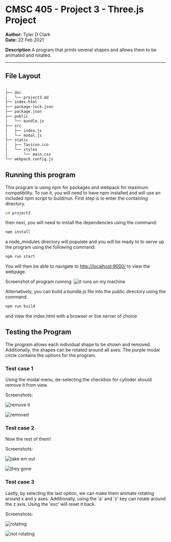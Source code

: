 # CMSC 405 - Project 3 - Three.js Project

**Author:** Tyler D Clark  
**Date:** 22 Feb 2021

**Description** A program that prints several shapes and allows them to be animated and rotated.
___

## File Layout

```bash
.
├── doc
│   └── project3.md
├── index.html
├── package-lock.json
├── package.json
├── public
│   └── bundle.js
├── src
│   ├── index.js
│   └── modal.js
├── static
│   ├── favicon.ico
│   └── styles
│       └── main.css
└── webpack.config.js
```

## Running this program

This program is using npm for packages and webpack for maximum compatibility. To run it, you will need to have npm installed and will use an included npm script to build/run. First step is to enter the containing directory.

```bash
cd project3
```

then next, you will need to install the dependencies using the command:

```bash
npm install
```

a node_modules directory will populate and you will be ready to
to serve up the program using the following command:

```bash
npm run start
```

You will then be able to navigate to <http://localhost:9000/> to view the webpage.

Screenshot of program running:
![it runs on my machine](img/ss1.png)

Alternatively, you can build a bundle.js file into the public directory using the command:

```bash
npm run build
```

and view the index.html with a browser or live server of choice

## Testing the Program

The program allows each individual shape to be shown and removed. Additionally, the shapes can be rotated around all axes. The purple modal circle contains the options for the program.

### Test case 1

Using the modal menu, de-selecting the checkbox for cylinder should remove it from view.

Screenshots:

![remove it](img/ss2.png)

![removed](img/ss3.png)

### Test case 2

Now the rest of them!

Screenshots:

![take em out](img/ss4.png)

![they gone](img/ss5.png)

### Test case 3

Lastly, by selecting the last option, we can make them animate rotating around x and y axes. Additionally, using the 'a' and 'z' key can rotate around the z axis. Using the 'esc' will reset it back.

Screenshots:

![rotating](img/ss7.png)

![not rotating](img/ss6.png)
